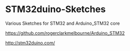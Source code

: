 # STM32duino-Sketches
Various Sketches for STM32 and Arduino_STM32 core

https://github.com/rogerclarkmelbourne/Arduino_STM32

http://stm32duino.com/
